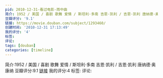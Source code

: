```yaml
---
pid: 2010-12-31-看过电影-雨中曲
简介: 1952 / 美国 / 喜剧 歌舞 爱情 / 斯坦利·多南 吉恩·凯利 / 吉恩·凯利 唐纳德·奥康纳
豆瓣评分: '9.1'
链接: https://movie.douban.com/subject/1293460/
创建时间: '2010-12-31 17:13:49'
我的评分: '4'
标签:
评论:
tags: [douban]
categories: [timeline]
---
```

简介:1952 / 美国 / 喜剧 歌舞 爱情 / 斯坦利·多南 吉恩·凯利 / 吉恩·凯利 唐纳德·奥康纳
豆瓣评分:9.1
[链接](https://movie.douban.com/subject/1293460/)
我的评分:4
标签:
评论:
